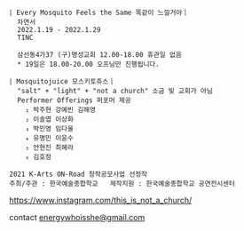 ```
⎱ Every Mosquito Feels the Same 똑같이 느낄거야⎱
  차연서   
  2022.1.19 - 2022.1.29
  TINC

  삼선동4가37 (구)명성교회 12.00-18.00 휴관일 없음
  * 19일은 18.00-20.00 오프닝만 진행됩니다.
  
⎱ Mosquitojuice 모스키토쥬스⎱
  "salt" + "light" + "not a church" 소금 빛 교회가 아님
  Performer Offerings 퍼포머 제공
    ₁ 박주현 강예빈 김해영 
    ₂ 이솔엽 이상화 
    ₃ 박민영 임다울 
    ₄ 유명민 이윤수 
    ₅ 안현진 최혜라 
    ₆ 김호정

2021 K-Arts ON-Road 창작공모사업 선정작  
주최/주관 : 한국예술종합학교   제작지원 : 한국예술종합학교 공연전시센터
```


https://www.instagram.com/this_is_not_a_church/

contact energywhoisshe@gmail.com
